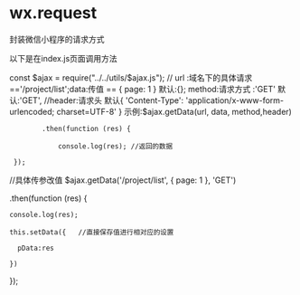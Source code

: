 # wx.request
封装微信小程序的请求方式

以下是在index.js页面调用方法

const $ajax = require("../../utils/$ajax.js");
 // url :域名下的具体请求  =='/project/list';data:传值  == { page: 1 } 默认:{}; method:请求方式 :'GET' 默认:'GET',
 //header:请求头  默认{ 'Content-Type': 'application/x-www-form-urlencoded; charset=UTF-8' }
示例:$ajax.getData(url, data, method,header)  

            .then(function (res) {
            
                console.log(res); //返回的数据
                
     });
     
//具体传参改值
$ajax.getData('/project/list', { page: 1 }, 'GET')  

  .then(function (res) {
  
    console.log(res);
    
    this.setData({   //直接保存值进行相对应的设置
    
      pData:res
      
    })
    
  });
